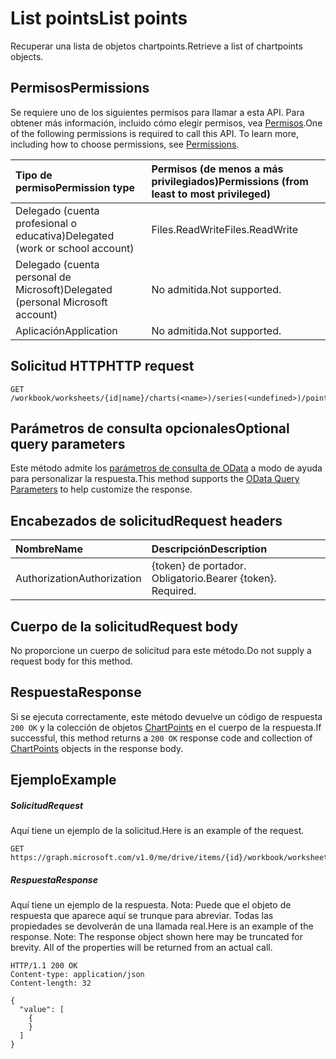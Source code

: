 # <a name="list-points"></a><span data-ttu-id="41b38-101">List points</span><span class="sxs-lookup"><span data-stu-id="41b38-101">List points</span></span>

<span data-ttu-id="41b38-102">Recuperar una lista de objetos chartpoints.</span><span class="sxs-lookup"><span data-stu-id="41b38-102">Retrieve a list of chartpoints objects.</span></span>
## <a name="permissions"></a><span data-ttu-id="41b38-103">Permisos</span><span class="sxs-lookup"><span data-stu-id="41b38-103">Permissions</span></span>
<span data-ttu-id="41b38-p101">Se requiere uno de los siguientes permisos para llamar a esta API. Para obtener más información, incluido cómo elegir permisos, vea [Permisos](../../../concepts/permissions_reference.md).</span><span class="sxs-lookup"><span data-stu-id="41b38-p101">One of the following permissions is required to call this API. To learn more, including how to choose permissions, see [Permissions](../../../concepts/permissions_reference.md).</span></span>

|<span data-ttu-id="41b38-106">Tipo de permiso</span><span class="sxs-lookup"><span data-stu-id="41b38-106">Permission type</span></span>      | <span data-ttu-id="41b38-107">Permisos (de menos a más privilegiados)</span><span class="sxs-lookup"><span data-stu-id="41b38-107">Permissions (from least to most privileged)</span></span>              |
|:--------------------|:---------------------------------------------------------|
|<span data-ttu-id="41b38-108">Delegado (cuenta profesional o educativa)</span><span class="sxs-lookup"><span data-stu-id="41b38-108">Delegated (work or school account)</span></span> | <span data-ttu-id="41b38-109">Files.ReadWrite</span><span class="sxs-lookup"><span data-stu-id="41b38-109">Files.ReadWrite</span></span>    |
|<span data-ttu-id="41b38-110">Delegado (cuenta personal de Microsoft)</span><span class="sxs-lookup"><span data-stu-id="41b38-110">Delegated (personal Microsoft account)</span></span> | <span data-ttu-id="41b38-111">No admitida.</span><span class="sxs-lookup"><span data-stu-id="41b38-111">Not supported.</span></span>    |
|<span data-ttu-id="41b38-112">Aplicación</span><span class="sxs-lookup"><span data-stu-id="41b38-112">Application</span></span> | <span data-ttu-id="41b38-113">No admitida.</span><span class="sxs-lookup"><span data-stu-id="41b38-113">Not supported.</span></span> |

## <a name="http-request"></a><span data-ttu-id="41b38-114">Solicitud HTTP</span><span class="sxs-lookup"><span data-stu-id="41b38-114">HTTP request</span></span>
<!-- { "blockType": "ignored" } -->
```http
GET /workbook/worksheets/{id|name}/charts(<name>)/series(<undefined>)/points
```
## <a name="optional-query-parameters"></a><span data-ttu-id="41b38-115">Parámetros de consulta opcionales</span><span class="sxs-lookup"><span data-stu-id="41b38-115">Optional query parameters</span></span>
<span data-ttu-id="41b38-116">Este método admite los [parámetros de consulta de OData](http://developer.microsoft.com/en-us/graph/docs/overview/query_parameters) a modo de ayuda para personalizar la respuesta.</span><span class="sxs-lookup"><span data-stu-id="41b38-116">This method supports the [OData Query Parameters](http://developer.microsoft.com/en-us/graph/docs/overview/query_parameters) to help customize the response.</span></span>

## <a name="request-headers"></a><span data-ttu-id="41b38-117">Encabezados de solicitud</span><span class="sxs-lookup"><span data-stu-id="41b38-117">Request headers</span></span>
| <span data-ttu-id="41b38-118">Nombre</span><span class="sxs-lookup"><span data-stu-id="41b38-118">Name</span></span>      |<span data-ttu-id="41b38-119">Descripción</span><span class="sxs-lookup"><span data-stu-id="41b38-119">Description</span></span>|
|:----------|:----------|
| <span data-ttu-id="41b38-120">Authorization</span><span class="sxs-lookup"><span data-stu-id="41b38-120">Authorization</span></span>  | <span data-ttu-id="41b38-p102">{token} de portador. Obligatorio.</span><span class="sxs-lookup"><span data-stu-id="41b38-p102">Bearer {token}. Required.</span></span> |

## <a name="request-body"></a><span data-ttu-id="41b38-123">Cuerpo de la solicitud</span><span class="sxs-lookup"><span data-stu-id="41b38-123">Request body</span></span>
<span data-ttu-id="41b38-124">No proporcione un cuerpo de solicitud para este método.</span><span class="sxs-lookup"><span data-stu-id="41b38-124">Do not supply a request body for this method.</span></span>

## <a name="response"></a><span data-ttu-id="41b38-125">Respuesta</span><span class="sxs-lookup"><span data-stu-id="41b38-125">Response</span></span>

<span data-ttu-id="41b38-126">Si se ejecuta correctamente, este método devuelve un código de respuesta `200 OK` y la colección de objetos [ChartPoints](../resources/chartpoint.md) en el cuerpo de la respuesta.</span><span class="sxs-lookup"><span data-stu-id="41b38-126">If successful, this method returns a `200 OK` response code and collection of [ChartPoints](../resources/chartpoint.md) objects in the response body.</span></span>
## <a name="example"></a><span data-ttu-id="41b38-127">Ejemplo</span><span class="sxs-lookup"><span data-stu-id="41b38-127">Example</span></span>
##### <a name="request"></a><span data-ttu-id="41b38-128">Solicitud</span><span class="sxs-lookup"><span data-stu-id="41b38-128">Request</span></span>
<span data-ttu-id="41b38-129">Aquí tiene un ejemplo de la solicitud.</span><span class="sxs-lookup"><span data-stu-id="41b38-129">Here is an example of the request.</span></span>
<!-- {
  "blockType": "request",
  "name": "get_points"
}-->
```http
GET https://graph.microsoft.com/v1.0/me/drive/items/{id}/workbook/worksheets/{id|name}/charts(<name>)/series(<undefined>)/points
```
##### <a name="response"></a><span data-ttu-id="41b38-130">Respuesta</span><span class="sxs-lookup"><span data-stu-id="41b38-130">Response</span></span>
<span data-ttu-id="41b38-p103">Aquí tiene un ejemplo de la respuesta. Nota: Puede que el objeto de respuesta que aparece aquí se trunque para abreviar. Todas las propiedades se devolverán de una llamada real.</span><span class="sxs-lookup"><span data-stu-id="41b38-p103">Here is an example of the response. Note: The response object shown here may be truncated for brevity. All of the properties will be returned from an actual call.</span></span>
<!-- {
  "blockType": "response",
  "truncated": true,
  "@odata.type": "microsoft.graph.chartPoint",
  "isCollection": true
} -->
```http
HTTP/1.1 200 OK
Content-type: application/json
Content-length: 32

{
  "value": [
    {
    }
  ]
}
```

<!-- uuid: 8fcb5dbc-d5aa-4681-8e31-b001d5168d79
2015-10-25 14:57:30 UTC -->
<!-- {
  "type": "#page.annotation",
  "description": "List points",
  "keywords": "",
  "section": "documentation",
  "tocPath": ""
}-->